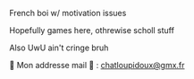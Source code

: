French boi w/ motivation issues

Hopefully games here, othrewise scholl stuff

Also UwU ain't cringe bruh


🥖 Mon addresse mail 🥖 : chatloupidoux@gmx.fr

<!---
ChatloupiDaddy/ChatloupiDaddy is a ✨ special ✨ repository because its `README.md` (this file) appears on your GitHub profile.
You can click the Preview link to take a look at your changes.
--->

